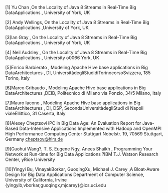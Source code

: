 
[1] Yu Chan ,On the Locality of Java 8 Streams in Real-Time Big DataApplications , University 
of York, UK

[2] Andy Wellings, On the Locality of Java 8 Streams in Real-Time Big DataApplications ,University of York, UK

[3]Ian Gray , On the Locality of Java 8 Streams in Real-Time Big DataApplications , University 
of York, UK

[4] Neil Audsley , On the Locality of Java 8 Streams in Real-Time Big DataApplications , University 
o0066 York, UK

[5]Enrico Barbierato , Modeling Apache Hive base applications in Big DataArchitectures , DI, UniversitàdegliStudidiTorinocorsoSvizzera, 185
Torino, Italy

[6]Marco Gribaudo , Modeling Apache Hive base applications in Big DataArchitectures ,DEIB, Politecnico di Milano via Ponzio, 34/5
Milano, Italy

[7]Mauro Iacono , Modeling Apache Hive base applications in Big DataArchitectures , DI, DSP, SecondaUniversitàdegliStudi di Napoli vialeEllittico, 31
Caserta, Italy

[8]Alexey CheptsovHPC in Big Data Age: An Evaluation Report for Java-Based Data-Intensive Applications Implemented with Hadoop and OpenMPI
High Performance Computing Center Stuttgart Nobelstr. 19, 70569 Stuttgart, Germany
cheptsov@hlrs.de

[9]Guohui Wang?, T. S. Eugene Ngy, Anees Shaikh , Programming Your Network at Run-time for Big Data Applications
?IBM T.J. Watson Research Center, yRice University

[10]Yingyi Bu, VinayakBorkar, GuoqingXu, Michael J. Carey ,A Bloat-Aware Design for Big Data Applications
Department of Computer Science, University of California, Irvine
{yingyib,vborkar,guoqingx,mjcarey}@ics.uci.edu
